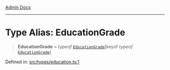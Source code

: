 [Admin Docs](/)

***

# Type Alias: EducationGrade

> **EducationGrade** = *typeof* [`EducationGrade`](../variables/EducationGrade.md)\[keyof *typeof* [`EducationGrade`](../variables/EducationGrade.md)\]

Defined in: [src/types/education.ts:1](https://github.com/PalisadoesFoundation/talawa-admin/blob/main/src/types/education.ts#L1)
